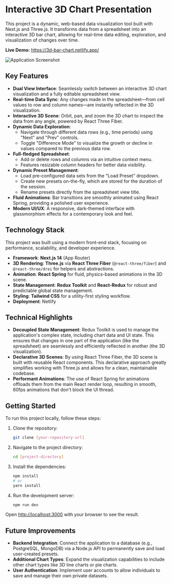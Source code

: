 # Interactive 3D Chart Presentation

This project is a dynamic, web-based data visualization tool built with Next.js and Three.js. It transforms data from a spreadsheet into an interactive 3D bar chart, allowing for real-time data editing, exploration, and visualization of changes over time.

**Live Demo:** https://3d-bar-chart.netlify.app/

![Application Screenshot](./public/img/Screenshot.png)

## Key Features

-   **Dual View Interface**: Seamlessly switch between an interactive 3D chart visualization and a fully editable spreadsheet view.
-   **Real-time Data Sync**: Any changes made in the spreadsheet—from cell values to row and column names—are instantly reflected in the 3D visualization.
-   **Interactive 3D Scene**: Orbit, pan, and zoom the 3D chart to inspect the data from any angle, powered by React Three Fiber.
-   **Dynamic Data Exploration**:
    -   Navigate through different data rows (e.g., time periods) using "Next" and "Prev" controls.
    -   Toggle "Difference Mode" to visualize the growth or decline in values compared to the previous data row.
-   **Full-fledged Spreadsheet**:
    -   Add or delete rows and columns via an intuitive context menu.
    -   Features resizable column headers for better data visibility.
-   **Dynamic Preset Management**:
    -   Load pre-configured data sets from the "Load Preset" dropdown.
    -   Create new presets on-the-fly, which are stored for the duration of the session.
    -   Rename presets directly from the spreadsheet view title.
-   **Fluid Animations**: Bar transitions are smoothly animated using React Spring, providing a polished user experience.
-   **Modern UI/UX**: A responsive, dark-themed interface with glassmorphism effects for a contemporary look and feel.

## Technology Stack

This project was built using a modern front-end stack, focusing on performance, scalability, and developer experience.

-   **Framework**: **Next.js 14** (App Router)
-   **3D Rendering**: **Three.js** via **React Three Fiber** (`@react-three/fiber`) and `@react-three/drei` for helpers and abstractions.
-   **Animation**: **React Spring** for fluid, physics-based animations in the 3D scene.
-   **State Management**: **Redux Toolkit** and **React-Redux** for robust and predictable global state management.
-   **Styling**: **Tailwind CSS** for a utility-first styling workflow.
-   **Deployment**: Netlify

## Technical Highlights

-   **Decoupled State Management**: Redux Toolkit is used to manage the application's complex state, including chart data and UI state. This ensures that changes in one part of the application (like the spreadsheet) are seamlessly and efficiently reflected in another (the 3D visualization).
-   **Declarative 3D Scenes**: By using React Three Fiber, the 3D scene is built with reusable React components. This declarative approach greatly simplifies working with Three.js and allows for a clean, maintainable codebase.
-   **Performant Animations**: The use of React Spring for animations offloads them from the main React render loop, resulting in smooth, 60fps animations that don't block the UI thread.

## Getting Started

To run this project locally, follow these steps:

1.  Clone the repository:
    ```bash
    git clone [your-repository-url]
    ```
2.  Navigate to the project directory:
    ```bash
    cd [project-directory]
    ```
3.  Install the dependencies:
    ```bash
    npm install
    # or
    yarn install
    ```
4.  Run the development server:
    ```bash
    npm run dev
    ```

Open [http://localhost:3000](http://localhost:3000) with your browser to see the result.

## Future Improvements

-   **Backend Integration**: Connect the application to a database (e.g., PostgreSQL, MongoDB) via a Node.js API to permanently save and load user-created presets.
-   **Additional Chart Types**: Expand the visualization capabilities to include other chart types like 3D line charts or pie charts.
-   **User Authentication**: Implement user accounts to allow individuals to save and manage their own private datasets.